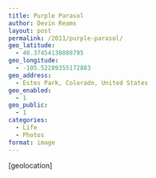 ```yaml
---
title: Purple Parasol
author: Devin Reams
layout: post
permalink: /2011/purple-parasol/
geo_latitude:
  - 40.37454138888795
geo_longitude:
  - -105.52289355172883
geo_address:
  - Estes Park, Colorado, United States
geo_enabled:
  - 1
geo_public:
  - 1
categories:
  - Life
  - Photos
format: image
---
```

[geolocation]